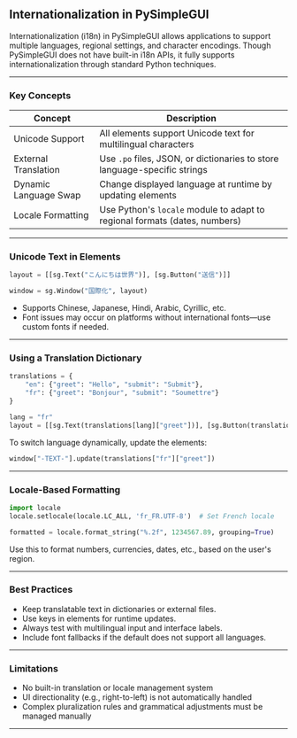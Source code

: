 ## Internationalization in PySimpleGUI

Internationalization (i18n) in PySimpleGUI allows applications to support multiple languages, regional settings, and character encodings. Though PySimpleGUI does not have built-in i18n APIs, it fully supports internationalization through standard Python techniques.

---

### Key Concepts

| Concept               | Description                                                                 |
|------------------------|-----------------------------------------------------------------------------|
| Unicode Support        | All elements support Unicode text for multilingual characters              |
| External Translation   | Use `.po` files, JSON, or dictionaries to store language-specific strings  |
| Dynamic Language Swap  | Change displayed language at runtime by updating elements                  |
| Locale Formatting      | Use Python's `locale` module to adapt to regional formats (dates, numbers) |

---

### Unicode Text in Elements

```python
layout = [[sg.Text("こんにちは世界")], [sg.Button("送信")]]

window = sg.Window("国際化", layout)
```

- Supports Chinese, Japanese, Hindi, Arabic, Cyrillic, etc.
- Font issues may occur on platforms without international fonts—use custom fonts if needed.

---

### Using a Translation Dictionary

```python
translations = {
    "en": {"greet": "Hello", "submit": "Submit"},
    "fr": {"greet": "Bonjour", "submit": "Soumettre"}
}

lang = "fr"
layout = [[sg.Text(translations[lang]["greet"])], [sg.Button(translations[lang]["submit"])]]
```

To switch language dynamically, update the elements:

```python
window["-TEXT-"].update(translations["fr"]["greet"])
```

---

### Locale-Based Formatting

```python
import locale
locale.setlocale(locale.LC_ALL, 'fr_FR.UTF-8')  # Set French locale

formatted = locale.format_string("%.2f", 1234567.89, grouping=True)
```

Use this to format numbers, currencies, dates, etc., based on the user's region.

---

### Best Practices

- Keep translatable text in dictionaries or external files.
- Use keys in elements for runtime updates.
- Always test with multilingual input and interface labels.
- Include font fallbacks if the default does not support all languages.

---

### Limitations

- No built-in translation or locale management system
- UI directionality (e.g., right-to-left) is not automatically handled
- Complex pluralization rules and grammatical adjustments must be managed manually

---
